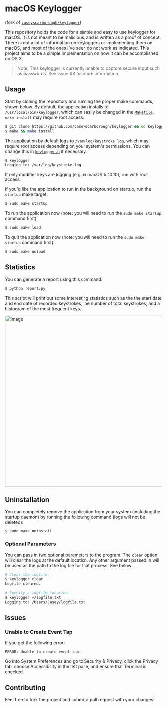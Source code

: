 # macOS Keylogger

(fork of [`caseyscarborough/keylogger`](https://github.com/caseyscarborough/keylogger]))

This repository holds the code for a simple and easy to use keylogger for macOS. It is not meant to be malicious, and is written as a proof of concept. There is not a lot of information on keyloggers or implementing them on macOS, and most of the ones I've seen do not work as indicated. This project aims to be a simple implementation on how it can be accomplished on OS X.

> Note: This keylogger is currently unable to capture secure input such as passwords. See issue #3 for more information.

## Usage

Start by cloning the repository and running the proper make commands, shown below. By default, the application installs to `/usr/local/bin/keylogger`, which can easily be changed in the [`Makefile`](https://github.com/caseyscarborough/keylogger/blob/master/Makefile). `make install` may require root access.

```bash
$ git clone https://github.com/caseyscarborough/keylogger && cd keylogger
$ make && make install
```

The application by default logs to `/var/log/keystroke.log`, which may require root access depending on your system's permissions. You can change this in [`keylogger.h`](https://github.com/caseyscarborough/keylogger/blob/master/keylogger.h#L12) if necessary.

```bash
$ keylogger
Logging to: /var/log/keystroke.log
```

If only modifier keys are logging (e.g. in macOS ≥ 10.10), run with root access.

If you'd like the application to run in the background on startup, run the `startup` make target:

```bash
$ sudo make startup
```

To run the application now (note: you will need to run the `sudo make startup` command first):

```bash
$ sudo make load
```

To quit the application now (note: you will need to run the `sudo make startup` command first)::

```bash
$ sudo make unload
```

## Statistics

You can generate a report using this command:

```bash
$ python report.py
```

This script will print out some interesting statistics such as the the start date and end date of recorded keystrokes, the number of total keystrokes, and a histogram of the most frequent keys.

<img width="549" alt="image" src="https://user-images.githubusercontent.com/13140065/176034556-be451bac-3725-4c79-aaaf-cc3a8ea06f20.png">



## Uninstallation

You can completely remove the application from your system (including the startup daemon) by running the following command (logs will not be deleted):

```bash
$ sudo make uninstall
```

### Optional Parameters

You can pass in two optional parameters to the program. The `clear` option will clear the logs at the default location. Any other argument passed in will be used as the path to the log file for that process. See below:

```bash
# Clear the logfile.
$ keylogger clear
Logfile cleared.

# Specify a logfile location.
$ keylogger ~/logfile.txt
Logging to: /Users/Casey/logfile.txt
```

## Issues

### Unable to Create Event Tap

If you get the following error:

```
ERROR: Unable to create event tap.
```

Go into System Preferences and go to Security & Privacy, click the Privacy tab, choose Accessibility in the left pane, and ensure that Terminal is checked.

## Contributing

Feel free to fork the project and submit a pull request with your changes!
